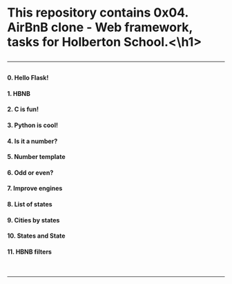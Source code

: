 <h1>This repository contains 0x04. AirBnB clone - Web framework, tasks for Holberton School.<\h1>
<br>
<hr>
<h4>0. Hello Flask!</h4>
<h4>1. HBNB</h4>
<h4>2. C is fun!</h4>
<h4>3. Python is cool!</h4>
<h4>4. Is it a number?</h4>
<h4>5. Number template</h4>
<h4>6. Odd or even?</h4>
<h4>7. Improve engines</h4>
<h4>8. List of states</h4>
<h4>9. Cities by states</h4>
<h4>10. States and State</h4>
<h4>11. HBNB filters</h4>
<br>
<hr>